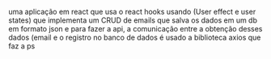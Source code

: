 uma aplicação em react que usa o react hooks usando (User effect e user states) que implementa um CRUD de emails que salva os dados em um db em formato json e para fazer a api, a comunicação entre a obtenção desses dados (email e o registro no banco de dados é usado a biblioteca axios que faz a ps
